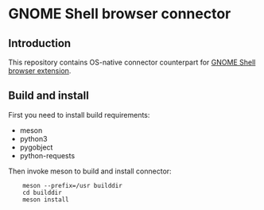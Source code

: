 # GNOME Shell browser connector
## Introduction

This repository contains OS-native connector counterpart for [GNOME Shell browser extension](https://gitlab.gnome.org/GNOME/chrome-gnome-shell).

## Build and install

First you need to install build requirements:
- meson
- python3
- pygobject
- python-requests

Then invoke meson to build and install connector:
```shell
    meson --prefix=/usr builddir
    cd builddir
    meson install
```
